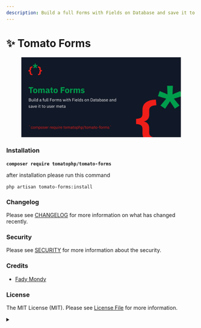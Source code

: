 ```yaml
---
description: Build a full Forms with Fields on Database and save it to user meta
---
```


# ✨ Tomato Forms

<figure><img src="../../.gitbook/assets/screenshot (21).png" alt=""><figcaption></figcaption></figure>

### Installation

<pre><code><strong>composer require tomatophp/tomato-forms
</strong></code></pre>

after installation please run this command

```
php artisan tomato-forms:install
```

### Changelog

Please see [CHANGELOG](https://github.com/tomatophp/tomato-forms/blob/master/CHANGELOG.md) for more information on what has changed recently.

### Security

Please see [SECURITY](https://github.com/tomatophp/tomato-forms/blob/master/SECURITY.md) for more information about the security.

### Credits

* [Fady Mondy](https://www.github.com/3x1io)

### License

The MIT License (MIT). Please see [License File](https://github.com/tomatophp/tomato-forms/blob/master/LICENSE.md) for more information.

<details>

<summary></summary>



</details>